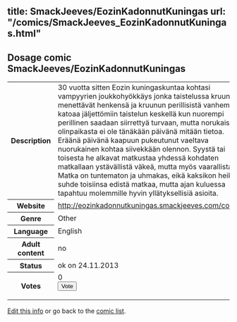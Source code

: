 title: SmackJeeves/EozinKadonnutKuningas
url: "/comics/SmackJeeves_EozinKadonnutKuningas.html"
---
Dosage comic SmackJeeves/EozinKadonnutKuningas
-----------------------------------------

<p id="msg"></p>
<script type="text/javascript">
if (window.location.search === '?edit_info_mail=sent_ok') {
  var elem = document.getElementById("msg");
  elem.innerHTML = 'Edited information sucessfully sent for review, which is usually done daily. Thanks!';
  elem.className = 'ok';
}
</script>
<table class="comicinfo">
<tr>
<th>Description</th><td>30 vuotta sitten Eozin kuningaskuntaa kohtasi vampyyrien joukkohyökkäys jonka taistelussa kruunupari menettävät henkensä ja kruunun perillisistä vanhempi katoaa jäljettömiin taistelun keskellä kun nuorempi perillinen saadaan siirrettyä turvaan, mutta norukaisen olinpaikasta ei ole tänäkään päivänä mitään tietoa. Eräänä päivänä kaapuun pukeutunut vaeltava nuorukainen kohtaa siivekkään olennon. Syystä tai toisesta he alkavat matkustaa yhdessä kohdaten matkallaan ystävällistä väkeä, mutta myös vaarallista. Matka on tuntematon ja uhmakas, eikä kaksikon heikko suhde toisiinsa edistä matkaa, mutta ajan kuluessa tapahtuu molemmille hyvin yllätyksellisiä asioita.</td>
</tr>
<tr>
<th>Website</th><td><a href="http://eozinkadonnutkuningas.smackjeeves.com/comics/">http://eozinkadonnutkuningas.smackjeeves.com/comics/</a></td>
</tr>
<tr>
<th>Genre</th><td>Other</td>
</tr>
<tr>
<th>Language</th><td>English</td>
</tr>
<tr>
<th>Adult content</th><td>no</td>
</tr>
<tr>
<th>Status</th><td>ok on 24.11.2013</td>
</tr>
<tr>
<th>Votes</th><td>0
<form action="http://gaecounter.appspot.com/count/" method="POST">
<input name="name" type="hidden" value="SmackJeeves_EozinKadonnutKuningas"/>
<input name="uid" type="hidden" id="voteuid" value=""/>
<input type="submit" value="Vote"/>
</form>
</td>
</tr>
</table>
<script type="text/javascript">
var ua = navigator.userAgent;
document.getElementById("voteuid").value = ua.replace(/[^a-zA-Z0-9\._:]/g , "_");;
</script>

[Edit this info](SmackJeeves_EozinKadonnutKuningas_edit.html) or go back to the [comic list](../comic-index.html).
